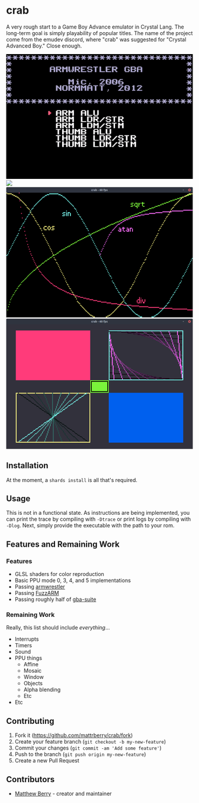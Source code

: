 # crab

A very rough start to a Game Boy Advance emulator in Crystal Lang. The long-term goal is simply playability of popular titles. The name of the project come from the emudev discord, where "crab" was suggested for "Crystal Advanced Boy." Close enough.

![](README/aw.gif)
![](README/brin.gif)
![](README/swi_demo.png)
![](README/m3_demo.png)

## Installation

At the moment, a `shards install` is all that's required.

## Usage

This is not in a functional state. As instructions are being implemented, you can print the trace by compiling with `-Dtrace` or print logs by compiling with `-Dlog`. Next, simply provide the executable with the path to your rom.

## Features and Remaining Work

### Features

- GLSL shaders for color reproduction
- Basic PPU mode 0, 3, 4, and 5 implementations
- Passing [armwrestler](https://github.com/destoer/armwrestler-gba-fixed)
- Passing [FuzzARM](https://github.com/DenSinH/FuzzARM)
- Passing roughly half of [gba-suite](https://github.com/jsmolka/gba-suite)

### Remaining Work

Really, this list should include _everything_...

- Interrupts
- Timers
- Sound
- PPU things
  - Affine
  - Mosaic
  - Window
  - Objects
  - Alpha blending
  - Etc
- Etc

## Contributing

1. Fork it (<https://github.com/mattrberry/crab/fork>)
2. Create your feature branch (`git checkout -b my-new-feature`)
3. Commit your changes (`git commit -am 'Add some feature'`)
4. Push to the branch (`git push origin my-new-feature`)
5. Create a new Pull Request

## Contributors

- [Matthew Berry](https://github.com/mattrberry) - creator and maintainer
